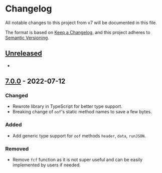 # Changelog
All notable changes to this project from v7 will be documented in this file.

The format is based on [Keep a Changelog](https://keepachangelog.com/en/1.0.0/),
and this project adheres to [Semantic Versioning](https://semver.org/spec/v2.0.0.html).

## [Unreleased]
-

## [7.0.0] - 2022-07-12
### Changed
- Rewrote library in TypeScript for better type support.
- Breaking change of `oof`'s static method names to save a few bytes.

### Added
- Add generic type support for `oof` methods `header`, `data`, `runJSON`.

### Removed
- Remove `fcf` function as it is not super useful and can be easily implemented by users if needed.


[Unreleased]: https://github.com/Enkel-Digital/simpler-fetch/compare/v7.0.0...HEAD
[7.0.0]: https://github.com/Enkel-Digital/simpler-fetch/releases/tag/v7.0.0